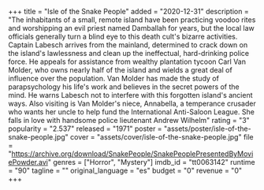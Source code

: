 +++
title = "Isle of the Snake People"
added = "2020-12-31"
description = "The inhabitants of a small, remote island have been practicing voodoo rites and worshipping an evil priest named Damballah for years, but the local law officials generally turn a blind eye to this death cult's bizarre activities. Captain Labesch arrives from the mainland, determined to crack down on the island's lawlessness and clean up the ineffectual, hard-drinking police force. He appeals for assistance from wealthy plantation tycoon Carl Van Molder, who owns nearly half of the island and wields a great deal of influence over the population. Van Molder has made the study of parapsychology his life's work and believes in the secret powers of the mind. He warns Labesch not to interfere with this forgotten island's ancient ways. Also visiting is Van Molder's niece, Annabella, a temperance crusader who wants her uncle to help fund the International Anti-Saloon League. She falls in love with handsome police lieutenant Andrew Wilhelm"
rating = "3"
popularity = "2.537"
released = "1971"
poster = "assets/poster/isle-of-the-snake-people.jpg"
cover = "assets/cover/isle-of-the-snake-people.jpg"
file = "https://archive.org/download/SnakePeople/SnakePeoplePresentedByMoviePowder.avi"
genres = ["Horror", "Mystery"]
imdb_id = "tt0063142"
runtime = "90"
tagline = ""
original_language = "es"
budget = "0"
revenue = "0"
+++